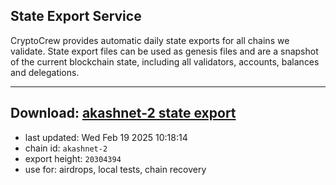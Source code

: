 ## State Export Service
CryptoCrew provides automatic daily state exports for all chains we validate. State export files can be used as genesis files and are a snapshot of the current blockchain state, including all validators, accounts, balances and delegations.

---
**Download: [akashnet-2 state export](https://dl-eu2.ccvalidators.com/SERVICE/akash/akashnet-2_export_20304394.json)**
---

- last updated: Wed Feb 19 2025 10:18:14
- chain id: `akashnet-2`
- export height: `20304394`
- use for: airdrops, local tests, chain recovery
